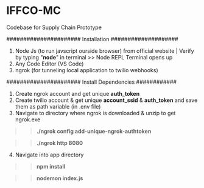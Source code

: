 # IFFCO-MC
Codebase for Supply Chain Prototype

###################### Installation ####################
1. Node Js (to run javscript ourside browser) from official website | Verify by typing "**node**" in terminal >> Node REPL Terminal opens up
2. Any Code Editor (VS Code)
3. ngrok (for tunneling local application to twilio webhooks)

###################### Install Dependencies ############
1. Create ngrok account and get unique **auth_token**
2. Create twilio account & get unique **account_ssid** & **auth_token** and save them as path variable (in .env file)
3. Navigate to directory where ngrok is downloaded & unzip to get ngrok.exe
>> **./ngrok config add-unique-ngrok-authtoken**

>> **./ngrok http 8080**

4. Navigate into app directory 
>> **npm install**

>> **nodemon index.js**
